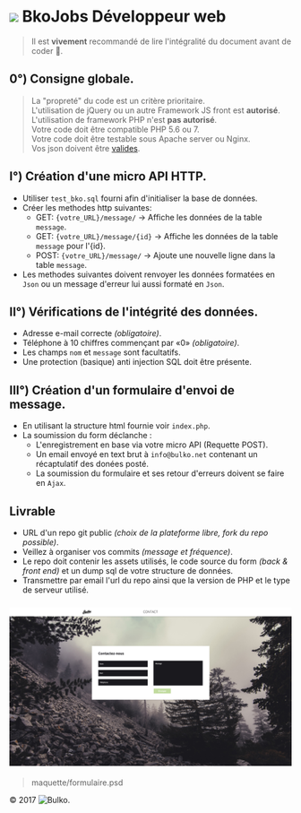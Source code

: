 # ![](asset/logoBulko.png) BkoJobs Développeur web

> Il est **vivement** recommandé de lire l'intégralité du document avant de coder 🦄.

## 0°) Consigne globale.

>	La "propreté" du code est un critère prioritaire.   
>	L'utilisation de jQuery ou un autre Framework JS front est **autorisé**.   
>	L'utilisation de framework PHP  n'est **pas autorisé**.   
>	Votre code doit être compatible PHP 5.6 ou 7.   
>	Votre code doit être testable sous Apache server ou Nginx.   
>	Vos json doivent être [valides](https://jsonlint.com/).   

## I°) Création d'une micro API HTTP.

* Utiliser `test_bko.sql` fourni afin d'initialiser la base de données.
* Créer les methodes http suivantes:
	- GET: `{votre_URL}/message/` -> Affiche les données de la table `message`.
	- GET: `{votre_URL}/message/{id}`  -> Affiche les données de la table `message` pour l'{id}.
	- POST: `{votre_URL}/message/` -> Ajoute une nouvelle ligne dans la table `message`.
* Les methodes suivantes doivent renvoyer les données formatées en `Json` ou un message d'erreur lui aussi formaté en `Json`.

## II°) Vérifications de l'intégrité des données.

* Adresse e-mail correcte *(obligatoire)*.
* Téléphone à 10 chiffres commençant par «0» *(obligatoire)*.
* Les champs `nom` et `message` sont facultatifs.
* Une protection (basique) anti injection SQL doit être présente.

## III°) Création d'un formulaire d'envoi de message.

* En utilisant la structure html fournie voir `index.php`.
* La soumission du form déclanche : 
	- L'enregistrement en base via votre micro API (Requette POST).
	- Un email envoyé en text brut à `info@bulko.net` contenant un récaptulatif des donées posté.
	- La soumission du formulaire et ses retour d'erreurs doivent se faire en `Ajax`.

## Livrable

* URL d'un repo git public *(choix de la plateforme libre, fork du repo possible)*.
* Veillez à organiser vos commits *(message et fréquence)*.
* Le repo doit contenir les assets utilisés, le code source du form *(back & front end)* et un dump sql de votre structure de données.
* Transmettre par email l'url du repo ainsi que la version de PHP et le type de serveur utilisé. 

### ![](maquette/formulaire.jpg)

>	maquette/formulaire.psd

© 2017 ![Bulko](asset/logoBulko.png).
